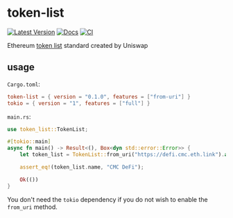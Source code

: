 # token-list

[![Latest Version]][crates.io] [![Docs]][docs.rs] [![CI]][github-actions]

[CI]: https://github.com/telcoin/token-list/workflows/CI/badge.svg
[github-actions]: https://github.com/telcoin/token-list/actions
[latest version]: https://img.shields.io/crates/v/token-list.svg
[crates.io]: https://crates.io/crates/token-list
[docs]: https://docs.rs/token-list/badge.svg
[docs.rs]: https://docs.rs/token-list

Ethereum [token list] standard created by Uniswap

## usage

`Cargo.toml`:

```toml
token-list = { version = "0.1.0", features = ["from-uri"] }
tokio = { version = "1", features = ["full"] }
```

`main.rs`:

```rust
use token_list::TokenList;

#[tokio::main]
async fn main() -> Result<(), Box<dyn std::error::Error>> {
    let token_list = TokenList::from_uri("https://defi.cmc.eth.link").await?;

    assert_eq!(token_list.name, "CMC DeFi");

    Ok(())
}
```

You don't need the `tokio` dependency if you do not wish to enable the `from_uri` method.

[token list]: https://tokenlists.org/
